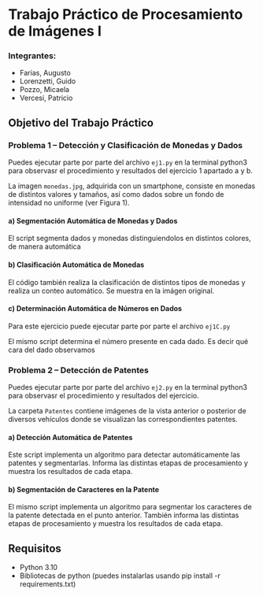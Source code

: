 # Trabajo Práctico de Procesamiento de Imágenes I

### Integrantes:

- Farias, Augusto
- Lorenzetti, Guido
- Pozzo, Micaela
- Vercesi, Patricio

## Objetivo del Trabajo Práctico

### Problema 1 – Detección y Clasificación de Monedas y Dados
Puedes ejecutar parte por parte del archivo `ej1.py` en la terminal python3 para observasr el procedimiento y resultados del ejercicio 1 apartado a y b.

La imagen `monedas.jpg`, adquirida con un smartphone, consiste en monedas de distintos valores y tamaños, así como dados sobre un fondo de intensidad no uniforme (ver Figura 1).

#### a) Segmentación Automática de Monedas y Dados

El script segmenta dados y monedas distinguiendolos en distintos colores, de manera automática

#### b) Clasificación Automática de Monedas

El código también realiza la clasificación de distintos tipos de monedas y realiza un conteo automático. Se muestra en la imágen original.

#### c) Determinación Automática de Números en Dados

Para este ejercicio puede ejecutar parte por parte el archivo `ej1C.py`

El mismo script determina el número presente en cada dado. Es decir qué cara del dado observamos

### Problema 2 – Detección de Patentes
Puedes ejecutar parte por parte del archivo `ej2.py` en la terminal python3 para observasr el procedimiento y resultados del ejercicio.

La carpeta `Patentes` contiene imágenes de la vista anterior o posterior de diversos vehículos donde se visualizan las correspondientes patentes.

#### a) Detección Automática de Patentes

Este script implementa un algoritmo para detectar automáticamente las patentes y segmentarlas. Informa las distintas etapas de procesamiento y muestra los resultados de cada etapa.

#### b) Segmentación de Caracteres en la Patente

El mismo script implementa un algoritmo para segmentar los caracteres de la patente detectada en el punto anterior. También informa las distintas etapas de procesamiento y muestra los resultados de cada etapa.

## Requisitos
- Python 3.10
- Bibliotecas de python (puedes instalarlas usando pip install -r requirements.txt)